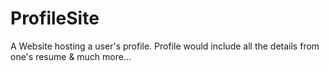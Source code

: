 # ProfileSite
A Website hosting a user's profile. Profile would include all the details from one's resume &amp; much more...
